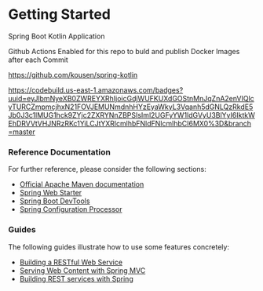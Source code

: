 # Getting Started
Spring Boot Kotlin Application

Github Actions Enabled for this repo to buld and publish Docker Images after each Commit

https://github.com/kousen/spring-kotlin

https://codebuild.us-east-1.amazonaws.com/badges?uuid=eyJlbmNyeXB0ZWREYXRhIjoicGdjWUFKUXdGOStnMnJqZnA2enVIQlcyTURCZmpmcjhxN21FOVJEMUNmdnhHYzEyaWkyL3Vqanh5dGNLQzRkdE5Jb0J3c1lMUG1hck9ZYjc2ZXRYNnZBPSIsIml2UGFyYW1ldGVyU3BlYyI6IktkWEhDRVVtVHJNRzRKc1YiLCJtYXRlcmlhbFNldFNlcmlhbCI6MX0%3D&branch=master

### Reference Documentation
For further reference, please consider the following sections:

* [Official Apache Maven documentation](https://maven.apache.org/guides/index.html)
* [Spring Web Starter](https://docs.spring.io/spring-boot/docs/{bootVersion}/reference/htmlsingle/#boot-features-developing-web-applications)
* [Spring Boot DevTools](https://docs.spring.io/spring-boot/docs/{bootVersion}/reference/htmlsingle/#using-boot-devtools)
* [Spring Configuration Processor](https://docs.spring.io/spring-boot/docs/{bootVersion}/reference/htmlsingle/#configuration-metadata-annotation-processor)

### Guides
The following guides illustrate how to use some features concretely:

* [Building a RESTful Web Service](https://spring.io/guides/gs/rest-service/)
* [Serving Web Content with Spring MVC](https://spring.io/guides/gs/serving-web-content/)
* [Building REST services with Spring](https://spring.io/guides/tutorials/bookmarks/)


